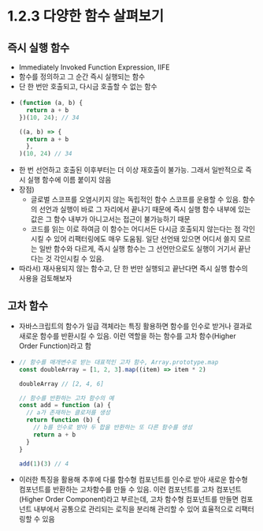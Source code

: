 # 1.2.3 다양한 함수 살펴보기
## 즉시 실행 함수
- Immediately Invoked Function Expression, IIFE
- 함수를 정의하고 그 순간 즉시 실행되는 함수
- 단 한 번만 호출되고, 다시금 호출할 수 없는 함수
- ```js
  (function (a, b) {
    return a + b
  })(10, 24); // 34

  ((a, b) => {
    return a + b
    },
  )(10, 24) // 34
  ```
- 한 번 선언하고 호출된 이후부터는 더 이상 재호출이 불가능. 그래서 일반적으로 즉시 실행 함수에 이름 붙이지 않음
- 장점)
  - 글로벌 스코프를 오염시키지 않는 독립적인 함수 스코프를 운용할 수 있음. 함수의 선언과 실행이 바로 그 자리에서 끝나기 때문에 즉시 실행 함수 내부에 있는 값은 그 함수 내부가 아니고서는 접근이 불가능하기 때문
  - 코드를 읽는 이로 하여금 이 함수는 어디서든 다시금 호출되지 않는다는 점 각인시킬 수 있어 리팩터링에도 매우 도움됨. 일단 선언돼 있으면 어디서 쓸지 모르는 일반 함수와 다르게, 즉시 실행 함수는 그 선언만으로도 실행이 거기서 끝난다는 것 각인시킬 수 있음.
- 따라서) 재사용되지 않는 함수고, 단 한 번만 실행되고 끝난다면 즉시 실행 함수의 사용을 검토해보자

## 고차 함수
- 자바스크립트의 함수가 일급 객체라는 특징 활용하면 함수를 인수로 받거나 결과로 새로운 함수를 반환시킬 수 있음. 이런 역할을 하는 함수를 고차 함수(Higher Order Function)라고 함
- ```js
  // 함수를 매개변수로 받는 대표적인 고차 함수, Array.prototype.map
  const doubleArray = [1, 2, 3].map((item) => item * 2)

  doubleArray // [2, 4, 6]

  // 함수를 반환하는 고차 함수의 예
  const add = function (a) {
    // a가 존재하는 클로저를 생성
    return function (b) {
      // b를 인수로 받아 두 합을 반환하는 또 다른 함수를 생성
      return a + b
    }
  }

  add(1)(3) // 4
  ```
- 이러한 특징을 활용해 추후에 다룰 함수형 컴포넌트를 인수로 받아 새로운 함수형 컴포넌트를 반환하는 고차함수를 만들 수 있음. 이런 컴포넌트를 고차 컴포넌트(Higher Order Component)라고 부르는데, 고차 함수형 컴포넌트를 만들면 컴포넌트 내부에서 공통으로 관리되는 로직을 분리해 관리할 수 있어 효율적으로 리팩터링할 수 있음

